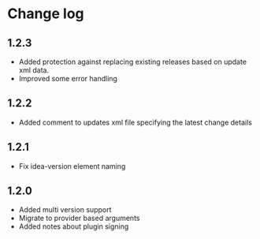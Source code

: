 # Change log

## 1.2.3
* Added protection against replacing existing releases based on update xml data.
* Improved some error handling

## 1.2.2
* Added comment to updates xml file specifying the latest change details

## 1.2.1
* Fix idea-version element naming

## 1.2.0
* Added multi version support
* Migrate to provider based arguments
* Added notes about plugin signing